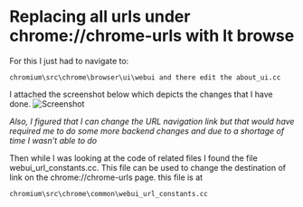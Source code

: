 # Replacing all urls under chrome://chrome-urls with lt browse

For this I just had to navigate to: 
```
chromium\src\chrome\browser\ui\webui and there edit the about_ui.cc
```
I attached the screenshot below which depicts the changes that I have done.
![Screenshot](https://i.imgur.com/GWshgTV.png)


_Also, I figured that I can change the URL navigation link but that would have required me to do some more backend changes and due to a shortage of time I wasn't able to do_

Then while I was looking at the code of related files I found the file webui_url_constants.cc. This file can be used to change the destination of link on the chrome://chrome-urls page. 
this file is at 
```
chromium\src\chrome\common\webui_url_constants.cc
```
